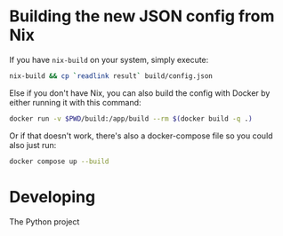 # Building the new JSON config from Nix
If you have `nix-build` on your system, simply execute:
```bash
nix-build && cp `readlink result` build/config.json
```

Else if you don't have Nix, you can also build the config with
Docker by either running it with this command:
```bash
docker run -v $PWD/build:/app/build --rm $(docker build -q .)
```

Or if that doesn't work, there's also a docker-compose file so you could also just run:
```bash
docker compose up --build
```

# Developing
The Python project
